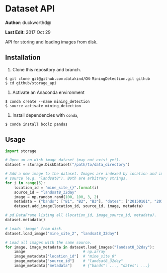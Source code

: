 # Dataset API

**Author**: duckworthd@

**Last Edit**: 2017 Oct 29

API for storing and loading images from disk.

## Installation

1. Clone this repository and branch.

```shell
$ git clone git@github.com:datakind/ON-MiningDetection.git github
$ cd github/storage_api
```

1. Activate an Anaconda environment

```shell
$ conda create --name mining_detection
$ source activate mining_detection
```

1. Install dependencies with `conda`,

```shell
$ conda install bcolz pandas
```

## Usage

```python
import storage

# Open an on-disk image dataset (may not exist yet).
dataset = storage.DiskDataset("/path/to/data_directory")

# Add a new image to the dataset. Images are indexed by location and image
# source (e.g. "landsat8"). Both are arbitrary strings.
for i in range(5):
    location_id = "mine_site_{}".format(i)
    source_id = "landsat8_32day"
    image = np.random.rand(100, 100, 3, 2)
    metadata = {"bands": ["B1", "B2", "B3"], "dates": ["20150101", "20150202"]}
    dataset.add_image(location_id, source_id, image, metadata)

# pd.DataFrame listing all (location_id, image_source_id, metadata).
dataset.metadata()

# Loads 'image' from disk.
dataset.load_image("mine_site_2", "landsat8_32day")

# Load all images with the same source.
for image, image_metadata in dataset.load_images("landsat8_32day"):
    image                          # np.array
    image_metadata["location_id"]  # "mine_site_0"
    image_metadata["source_id"]    # "landsat8_32day"
    image_metadata["metadata"]     # {"bands": ..., "dates": ...}
```
